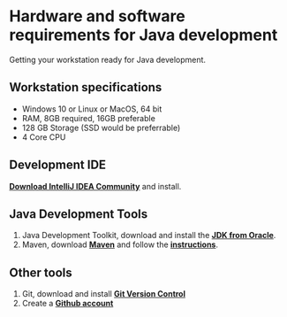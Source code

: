 # Hardware and software requirements for Java development

Getting your workstation ready for Java development.
## Workstation specifications
- Windows 10 or Linux or MacOS, 64 bit
- RAM, 8GB required, 16GB preferable
- 128 GB Storage (SSD would be preferrable)
- 4 Core CPU

## Development IDE
**[Download IntelliJ IDEA   Community](https://www.jetbrains.com/idea/download/#section=windows)** and install.

## Java Development Tools
1. Java Development Toolkit, download and install the **[JDK from Oracle](https://www.oracle.com/java/technologies/javase-jdk11-downloads.html)**.
2. Maven, download **[Maven](https://maven.apache.org/download.cgi)** and follow the **[instructions](https://maven.apache.org/install.html)**.

## Other tools
1. Git, download and install **[Git Version Control](https://git-scm.com/downloads)**
2. Create a **[Github account](https://github.com/join)**
